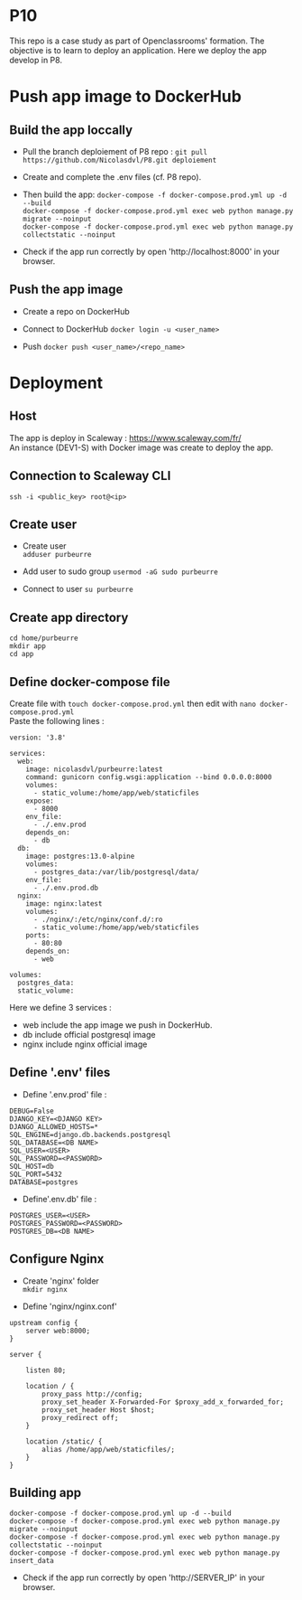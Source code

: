 # P10
This repo is a case study as part of Openclassrooms' formation. The objective is to learn to deploy an application. Here we deploy the app develop in P8.

# Push app image to DockerHub

## Build the app loccally

- Pull the branch deploiement of P8 repo :
`git pull https://github.com/Nicolasdvl/P8.git deploiement`  

- Create and complete the .env files (cf. P8 repo).

- Then build the app: 
`docker-compose -f docker-compose.prod.yml up -d --build`  
`docker-compose -f docker-compose.prod.yml exec web python manage.py migrate --noinput`  
`docker-compose -f docker-compose.prod.yml exec web python manage.py collectstatic --noinput`  
- Check if the app run correctly by open 'http://localhost:8000' in your browser.

## Push the app image

- Create a repo on DockerHub

- Connect to DockerHub
`docker login -u <user_name>`  

- Push
`docker push <user_name>/<repo_name>`  

# Deployment

## Host
The app is deploy in Scaleway : https://www.scaleway.com/fr/  
An instance (DEV1-S) with Docker image was create to deploy the app.

## Connection to Scaleway CLI
`ssh -i <public_key> root@<ip>`  

## Create user 

- Create user  
`adduser purbeurre`  

- Add user to sudo group
`usermod -aG sudo purbeurre`  

- Connect to user 
`su purbeurre`  

## Create app directory

`cd home/purbeurre`  
`mkdir app`  
`cd app`

## Define docker-compose file

Create file with `touch docker-compose.prod.yml` then edit with `nano docker-compose.prod.yml`  
Paste the following lines : 
```
version: '3.8'

services:
  web:
    image: nicolasdvl/purbeurre:latest
    command: gunicorn config.wsgi:application --bind 0.0.0.0:8000
    volumes:
      - static_volume:/home/app/web/staticfiles
    expose:
      - 8000
    env_file:
      - ./.env.prod
    depends_on:
      - db
  db:
    image: postgres:13.0-alpine
    volumes:
      - postgres_data:/var/lib/postgresql/data/
    env_file:
      - ./.env.prod.db
  nginx:
    image: nginx:latest
    volumes:
      - ./nginx/:/etc/nginx/conf.d/:ro
      - static_volume:/home/app/web/staticfiles
    ports:
      - 80:80
    depends_on:
      - web

volumes:
  postgres_data:
  static_volume:

```
Here we define 3 services : 
- web include the app image we push in DockerHub.  
- db include official postgresql image
- nginx include nginx official image

## Define '.env' files

- Define '.env.prod' file : 
```
DEBUG=False
DJANGO_KEY=<DJANGO KEY>
DJANGO_ALLOWED_HOSTS=*
SQL_ENGINE=django.db.backends.postgresql
SQL_DATABASE=<DB NAME>
SQL_USER=<USER>
SQL_PASSWORD=<PASSWORD>
SQL_HOST=db
SQL_PORT=5432
DATABASE=postgres
```

- Define'.env.db' file : 
```
POSTGRES_USER=<USER>
POSTGRES_PASSWORD=<PASSWORD>
POSTGRES_DB=<DB NAME>
```
## Configure Nginx

- Create 'nginx' folder  
`mkdir nginx`

- Define 'nginx/nginx.conf'
```
upstream config {
    server web:8000;
}

server {

    listen 80;

    location / {
        proxy_pass http://config;
        proxy_set_header X-Forwarded-For $proxy_add_x_forwarded_for;
        proxy_set_header Host $host;
        proxy_redirect off;
    }

    location /static/ {
        alias /home/app/web/staticfiles/;
    }
}
```

## Building app

`docker-compose -f docker-compose.prod.yml up -d --build`  
`docker-compose -f docker-compose.prod.yml exec web python manage.py migrate --noinput`  
`docker-compose -f docker-compose.prod.yml exec web python manage.py collectstatic --noinput`  
`docker-compose -f docker-compose.prod.yml exec web python manage.py insert_data`

- Check if the app run correctly by open 'http://SERVER_IP' in your browser.

